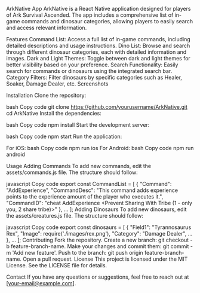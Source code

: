 ArkNative App
ArkNative is a React Native application designed for players of Ark Survival Ascended. The app includes a comprehensive list of in-game commands and dinosaur categories, allowing players to easily search and access relevant information.

Features
Command List: Access a full list of in-game commands, including detailed descriptions and usage instructions.
Dino List: Browse and search through different dinosaur categories, each with detailed information and images.
Dark and Light Themes: Toggle between dark and light themes for better visibility based on your preference.
Search Functionality: Easily search for commands or dinosaurs using the integrated search bar.
Category Filters: Filter dinosaurs by specific categories such as Healer, Soaker, Damage Dealer, etc.
Screenshots



Installation
Clone the repository:

bash
Copy code
git clone https://github.com/yourusername/ArkNative.git
cd ArkNative
Install the dependencies:

bash
Copy code
npm install
Start the development server:

bash
Copy code
npm start
Run the application:

For iOS:
bash
Copy code
npm run ios
For Android:
bash
Copy code
npm run android


Usage
Adding Commands
To add new commands, edit the assets/commands.js file. The structure should follow:

javascript
Copy code
export const CommandList  = [
  {
    "Command": "AddExperience",
    "CommandDesc": "This command adds experience points to the experience amount of the player who executes it.",
    "CommandID": "cheat AddExperience <Amount> <From Tribe> <Prevent Sharing With Tribe (1 - only you, 2 share tribe)>"
  },
  ...
];
Adding Dinosaurs
To add new dinosaurs, edit the assets/creatures.js file. The structure should follow:

javascript
Copy code
export const dinosaurs = [
  {
    "Field1": "Tyrannosaurus Rex",
    "Image": require('./images/rex.png'),
    "Category": "Damage Dealer",
    ...
  },
  ...
];
Contributing
Fork the repository.
Create a new branch: git checkout -b feature-branch-name.
Make your changes and commit them: git commit -m 'Add new feature'.
Push to the branch: git push origin feature-branch-name.
Open a pull request.
License
This project is licensed under the MIT License. See the LICENSE file for details.

Contact
If you have any questions or suggestions, feel free to reach out at [your-email@example.com].
